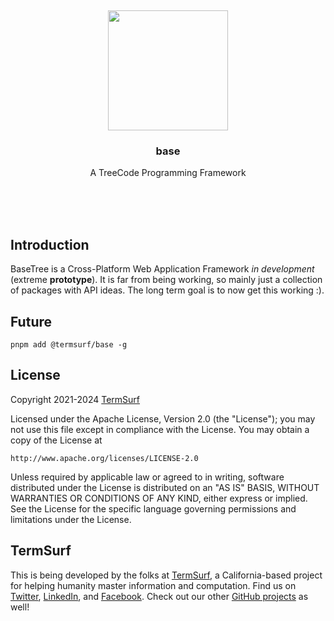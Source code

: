 <br/>
<br/>
<br/>
<br/>
<br/>
<br/>
<br/>

<p align='center'>
  <img src='https://github.com/termsurf/base/blob/make/view/tree.gif?raw=true' height='192'>
</p>

<h3 align='center'>base</h3>
<p align='center'>
  A TreeCode Programming Framework
</p>

<br/>
<br/>
<br/>

## Introduction

BaseTree is a Cross-Platform Web Application Framework _in development_
(extreme **prototype**). It is far from being working, so mainly just a
collection of packages with API ideas. The long term goal is to now get
this working :).

## Future

```
pnpm add @termsurf/base -g
```

## License

Copyright 2021-2024 <a href='https://term.surf'>TermSurf</a>

Licensed under the Apache License, Version 2.0 (the "License"); you may
not use this file except in compliance with the License. You may obtain
a copy of the License at

    http://www.apache.org/licenses/LICENSE-2.0

Unless required by applicable law or agreed to in writing, software
distributed under the License is distributed on an "AS IS" BASIS,
WITHOUT WARRANTIES OR CONDITIONS OF ANY KIND, either express or implied.
See the License for the specific language governing permissions and
limitations under the License.

## TermSurf

This is being developed by the folks at [TermSurf](https://term.surf), a
California-based project for helping humanity master information and
computation. Find us on [Twitter](https://twitter.com/termsurf),
[LinkedIn](https://www.linkedin.com/company/termsurf), and
[Facebook](https://www.facebook.com/termsurf). Check out our other
[GitHub projects](https://github.com/termsurf) as well!

